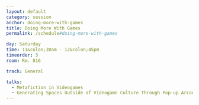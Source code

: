 ```yaml
---
layout: default
category: session
anchor: doing-more-with-games
title: Doing More With Games
permalink: /schedule#doing-more-with-games

day: Saturday
time: 11&colon;30am - 12&colon;45pm
timeorder: 3
room: Rm. 816

track: General

talks:
  - Metafiction in Videogames
  - Generating Spaces Outside of Videogame Culture Through Pop-up Arcades
---
```


